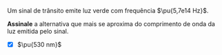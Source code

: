 Um sinal de trânsito emite luz verde com frequência $\pu{5,7e14 Hz}$.

**Assinale** a alternativa que mais se aproxima do comprimento de onda da luz emitida pelo sinal.

- [x] $\pu{530 nm}$
